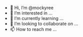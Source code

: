 - 👋 Hi, I’m @mockyree
- 👀 I’m interested in ...
- 🌱 I’m currently learning ...
- 💞️ I’m looking to collaborate on ...
- 📫 How to reach me ...

<!---
mockyree/mockyree is a ✨ special ✨ repository because its `README.md` (this file) appears on your GitHub profile.
You can click the Preview link to take a look at your changes.
--->
